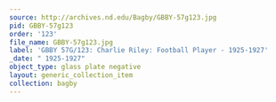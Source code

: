 ```yaml
---
source: http://archives.nd.edu/Bagby/GBBY-57g123.jpg
pid: GBBY-57g123
order: '123'
file_name: GBBY-57g123.jpg
label: 'GBBY 57G/123: Charlie Riley: Football Player - 1925-1927'
_date: " 1925-1927"
object_type: glass plate negative
layout: generic_collection_item
collection: bagby
---
```

